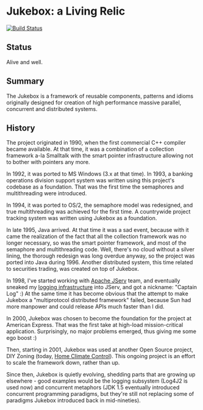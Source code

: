 Jukebox: a Living Relic
==
[![Build Status](https://travis-ci.com/climategadgets/jukebox.svg?branch=master)](https://travis-ci.com/climategadgets/jukebox)

## Status

Alive and well.

## Summary

The Jukebox is a framework of reusable components, patterns and idioms originally designed for creation of high performance massive parallel, concurrent and distributed systems.

## History

The project originated in 1990, when the first commercial C++ compiler became available. At that time, it was a combination of a collection framework a-la Smalltalk with the smart pointer infrastructure allowing not to bother with pointers any more.

In 1992, it was ported to MS Windows (3.x at that time). In 1993, a banking operations division support system was written using this project's codebase as a foundation. That was the first time the semaphores and multithreading were introduced.

In 1994, it was ported to OS/2, the semaphore model was redesigned, and true multithreading was achieved for the first time. A countrywide project tracking system was written using Jukebox as a foundation.

In late 1995, Java arrived. At that time it was a sad event, because with it came the realization of the fact that all the collection framework was no longer necessary, so was the smart pointer framework, and most of the semaphore and multithreading code. Well, there's no cloud without a silver lining, the thorough redesign was long overdue anyway, so the project was ported into Java during 1996. Another distributed system, this time related to securities trading, was created on top of Jukebox.

In 1998, I've started working with [Apache JServ](https://archive.apache.org/dist/java/jserv/) team, and eventually sneaked my [logging infrastructure](http://jukebox4.sourceforge.net/Components/logging.html) into JServ, and got a nickname: "Captain Log" :) At the same time it has become obvious that the attempt to make Jukebox a "multiprotocol distributed framework" failed, because Sun had more manpower and could release APIs much faster than I did.

In 2000, Jukebox was chosen to become the foundation for the project at American Express. That was the first take at high-load mission-critical application. Surprisingly, no major problems emerged, thus giving me some ego boost :)

Then, starting in 2001, Jukebox was used at another Open Source project, DIY Zoning (today, [Home Climate Control](http://github.com/home-climate-control/dz)). This ongoing project is an effort to scale the framework down, rather than up.

Since then, Jukebox is quietly evolving, shedding parts that are growing up elsewhere - good examples would be the logging subsystem (Log4J2 is used now) and concurrent metaphors (JDK 1.5 eventually introduced concurrent programming paradigms, but they're still not replacing some of paradigms Jukebox introduced back in mid-nineties).
